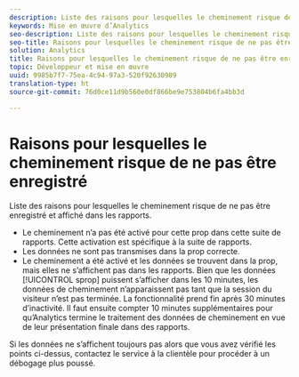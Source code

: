 ```yaml
---
description: Liste des raisons pour lesquelles le cheminement risque de ne pas être enregistré et affiché dans les rapports.
keywords: Mise en œuvre d’Analytics
seo-description: Liste des raisons pour lesquelles le cheminement risque de ne pas être enregistré et affiché dans les rapports.
seo-title: Raisons pour lesquelles le cheminement risque de ne pas être enregistré
solution: Analytics
title: Raisons pour lesquelles le cheminement risque de ne pas être enregistré
topic: Développeur et mise en œuvre
uuid: 9985b7f7-75ea-4c94-97a3-520f92630989
translation-type: ht
source-git-commit: 76d0ce11d9b560e0df866be9e753804b6fa4bb3d

---
```



# Raisons pour lesquelles le cheminement risque de ne pas être enregistré

Liste des raisons pour lesquelles le cheminement risque de ne pas être enregistré et affiché dans les rapports.

* Le cheminement n’a pas été activé pour cette prop dans cette suite de rapports. Cette activation est spécifique à la suite de rapports.
* Les données ne sont pas transmises dans la prop correcte.
* Le cheminement a été activé et les données se trouvent dans la prop, mais elles ne s’affichent pas dans les rapports. Bien que les données [!UICONTROL sprop] puissent s’afficher dans les 10 minutes, les données de cheminement n’apparaissent pas tant que la session du visiteur n’est pas terminée. La fonctionnalité prend fin après 30 minutes d’inactivité. Il faut ensuite compter 10 minutes supplémentaires pour qu’Analytics termine le traitement des données de cheminement en vue de leur présentation finale dans des rapports.

Si les données ne s’affichent toujours pas alors que vous avez vérifié les points ci-dessus, contactez le service à la clientèle pour procéder à un débogage plus poussé.
